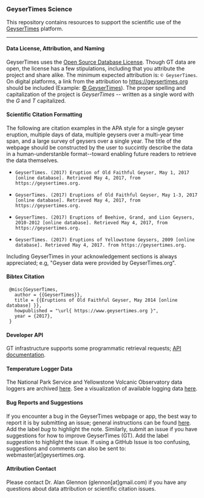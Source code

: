 ### GeyserTimes Science
This repository contains resources to support the scientific use of the [GeyserTimes](http://geysertimes.org) platform. 

---

#### Data License, Attribution, and Naming
GeyserTimes uses the [Open Source Database License](http://opendatacommons.org/licenses/odbl/summary/). Though GT data are open, the license has a few stipulations, including that you attribute the project and share alike. The minimum expected attribution is: `© GeyserTimes`. On digital platforms, a link from the attribution to https://geysertimes.org should be included (Example: [© GeyserTimes](https://geysertimes.org)). The proper spelling and capitalization of the project is *GeyserTimes* -- written as a single word with the *G* and *T* capitalized.


#### Scientific Citation Formatting
The following are citation examples in the APA style for a single geyser eruption, multiple days of data, multiple geysers over a multi-year time span, and a large survey of geysers over a single year. The title of the webpage should be constructed by the user to succintly describe the data in a human-understanble format--toward enabling future readers to retrieve the data themselves.

* `GeyserTimes. (2017) Eruption of Old Faithful Geyser, May 1, 2017 [online database]. Retrieved May 4, 2017, from https://geysertimes.org.`  <p />
* `GeyserTimes. (2017) Eruptions of Old Faithful Geyser, May 1-3, 2017 [online database]. Retrieved May 4, 2017, from https://geysertimes.org.`  <p />
* `GeyserTimes. (2017) Eruptions of Beehive, Grand, and Lion Geysers, 2010-2012 [online database]. Retrieved May 4, 2017, from https://geysertimes.org.`  <p />
* `GeyserTimes. (2017) Eruptions of Yellowstone Geysers, 2009 [online database]. Retrieved May 4, 2017. from https://geysertimes.org.`  

Including GeyserTimes in your acknowledgement sections is always appreciated; e.g, "Geyser data were provided by GeyserTimes.org".

#### Bibtex Citation  
```
 @misc{GeyserTimes,
   author = {{GeyserTimes}},
   title = {{Eruptions of Old Faithful Geyser, May 2014 [online database] }},
   howpublished = "\url{ https://www.geysertimes.org }",
   year = {2017},
 }
```

#### Developer API  
GT infrastructure supports some programmatic retrieval requests; [API documentation](http://geysertimes.org/api/v4/docs/index.php).  

#### Temperature Logger Data  
The National Park Service and Yellowstone Volcanic Observatory data loggers are archived [here](http://geysertimes.org/datalogger/index.php). See a visualization of available logging data [here](http://geysertimes.org/datalogger/analysis/punchcard/punchcard.php).

#### Bug Reports and Suggestions    
If you encounter a bug in the GeyserTimes webpage or app, the best way to report it is by submitting an issue; general instructions can be found [here](https://help.github.com/articles/creating-an-issue/). Add the label *bug* to highlight the note. Similarly, submit an issue if you have suggestions for how to improve GeyserTimes (GT). Add the label *suggestion* to highlight the issue. If using a GitHub Issue is too confusing, suggestions and comments can also be sent to: webmaster[at]geysertimes.org.

#### Attribution Contact    
Please contact Dr. Alan Glennon (glennon[at]gmail.com) if you have any questions about data attribution or scientific citation issues.

